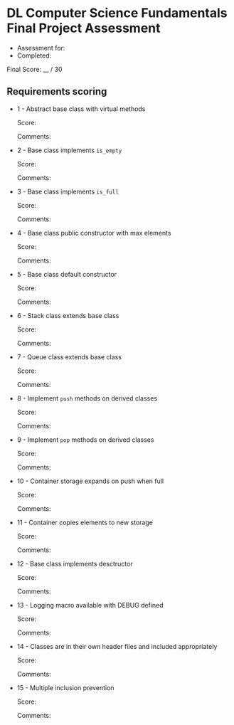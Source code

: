 DL Computer Science Fundamentals Final Project Assessment
=========================================================

* Assessment for:
* Completed:

Final Score: \_\_ / 30

Requirements scoring
--------------------

* 1 - Abstract base class with virtual methods

  Score:

  Comments:

* 2 - Base class implements `is_empty`

  Score:

  Comments:

* 3 - Base class implements `is_full`

  Score:

  Comments:

* 4 - Base class public constructor with max elements

  Score:

  Comments:

* 5 - Base class default constructor

  Score:

  Comments:

* 6 - Stack class extends base class

  Score:

  Comments:

* 7 - Queue class extends base class

  Score:

  Comments:

* 8 - Implement `push` methods on derived classes

  Score:

  Comments:

* 9 - Implement `pop` methods on derived classes

  Score:

  Comments:

* 10 - Container storage expands on push when full

  Score:

  Comments:

* 11 - Container copies elements to new storage

  Score:

  Comments:

* 12 - Base class implements desctructor

  Score:

  Comments:

* 13 - Logging macro available with DEBUG defined

  Score:

  Comments:

* 14 - Classes are in their own header files and included appropriately

  Score:

  Comments:

* 15 - Multiple inclusion prevention

  Score:

  Comments:
